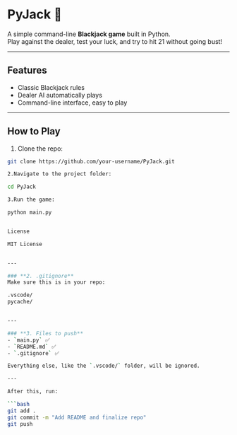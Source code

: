 # PyJack 🎲

A simple command-line **Blackjack game** built in Python.  
Play against the dealer, test your luck, and try to hit 21 without going bust!

---

## Features

- Classic Blackjack rules  
- Dealer AI automatically plays  
- Command-line interface, easy to play

---

## How to Play

1. Clone the repo:

```bash
git clone https://github.com/your-username/PyJack.git

2.Navigate to the project folder:

cd PyJack

3.Run the game:

python main.py


License

MIT License


---

### **2. .gitignore**
Make sure this is in your repo:

.vscode/
pycache/


---

### **3. Files to push**
- `main.py` ✅  
- `README.md` ✅  
- `.gitignore` ✅  

Everything else, like the `.vscode/` folder, will be ignored.  

---

After this, run:

```bash
git add .
git commit -m "Add README and finalize repo"
git push
